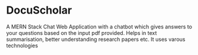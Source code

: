 # DocuScholar

 A MERN Stack Chat Web Application with a chatbot which gives answers to your questions based on
the input pdf provided. Helps in text summarisation, better understanding research papers etc. 
It uses varous technologies
